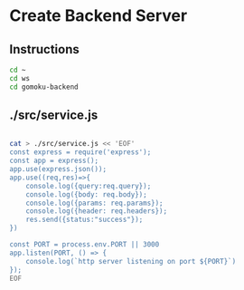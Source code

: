 # Create Backend Server

## Instructions

```bash
cd ~
cd ws
cd gomoku-backend
```

## ./src/service.js
```bash

cat > ./src/service.js << 'EOF'
const express = require('express');
const app = express();
app.use(express.json());
app.use((req,res)=>{
    console.log({query:req.query});
    console.log({body: req.body});
    console.log({params: req.params});
    console.log({header: req.headers});
    res.send({status:"success"});
})

const PORT = process.env.PORT || 3000
app.listen(PORT, () => {
    console.log(`http server listening on port ${PORT}`)
});
EOF
```
